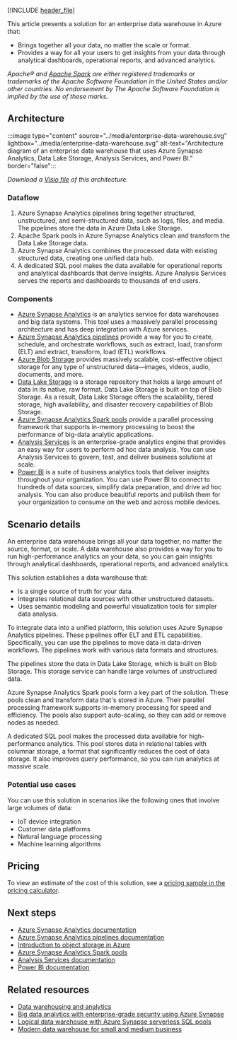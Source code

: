 [!INCLUDE [header_file](../../../includes/sol-idea-header.md)]

This article presents a solution for an enterprise data warehouse in Azure that:

- Brings together all your data, no matter the scale or format.
- Provides a way for all your users to get insights from your data through analytical dashboards, operational reports, and advanced analytics.

*Apache® and [Apache Spark](https://spark.apache.org) are either registered trademarks or trademarks of the Apache Software Foundation in the United States and/or other countries. No endorsement by The Apache Software Foundation is implied by the use of these marks.*

## Architecture

:::image type="content" source="../media/enterprise-data-warehouse.svg" lightbox="../media/enterprise-data-warehouse.svg" alt-text="Architecture diagram of an enterprise data warehouse that uses Azure Synapse Analytics, Data Lake Storage, Analysis Services, and Power BI." border="false":::

*Download a [Visio file](https://arch-center.azureedge.net/enterprise-data-warehouse.vsdx) of this architecture.*

### Dataflow

1. Azure Synapse Analytics pipelines bring together structured, unstructured, and semi-structured data, such as logs, files, and media. The pipelines store the data in Azure Data Lake Storage.
1. Apache Spark pools in Azure Synapse Analytics clean and transform the Data Lake Storage data.
1. Azure Synapse Analytics combines the processed data with existing structured data, creating one unified data hub.
1. A dedicated SQL pool makes the data available for operational reports and analytical dashboards that derive insights. Azure Analysis Services serves the reports and dashboards to thousands of end users.

### Components

- [Azure Synapse Analytics](https://azure.microsoft.com/services/synapse-analytics) is an analytics service for data warehouses and big data systems. This tool uses a massively parallel processing architecture and has deep integration with Azure services.
- [Azure Synapse Analytics pipelines](https://azure.microsoft.com/products/synapse-analytics/#use-cases) provide a way for you to create, schedule, and orchestrate workflows, such as extract, load, transform (ELT) and extract, transform, load (ETL) workflows.
- [Azure Blob Storage](https://azure.microsoft.com/services/storage/blobs) provides massively scalable, cost-effective object storage for any type of unstructured data—images, videos, audio, documents, and more.
- [Data Lake Storage](https://azure.microsoft.com/products/storage/data-lake-storage) is a storage repository that holds a large amount of data in its native, raw format. Data Lake Storage is built on top of Blob Storage. As a result, Data Lake Storage offers the scalability, tiered storage, high availability, and disaster recovery capabilities of Blob Storage.
- [Azure Synapse Analytics Spark pools](https://azure.microsoft.com/products/synapse-analytics/#use-cases) provide a parallel processing framework that supports in-memory processing to boost the performance of big-data analytic applications.
- [Analysis Services](https://azure.microsoft.com/services/analysis-services) is an enterprise-grade analytics engine that provides an easy way for users to perform ad hoc data analysis. You can use Analysis Services to govern, test, and deliver business solutions at scale.
- [Power BI](https://powerbi.microsoft.com) is a suite of business analytics tools that deliver insights throughout your organization. You can use Power BI to connect to hundreds of data sources, simplify data preparation, and drive ad hoc analysis. You can also produce beautiful reports and publish them for your organization to consume on the web and across mobile devices.

## Scenario details

An enterprise data warehouse brings all your data together, no matter the source, format, or scale. A data warehouse also provides a way for you to run high-performance analytics on your data, so you can gain insights through analytical dashboards, operational reports, and advanced analytics.

This solution establishes a data warehouse that:

- Is a single source of truth for your data.
- Integrates relational data sources with other unstructured datasets.
- Uses semantic modeling and powerful visualization tools for simpler data analysis.

To integrate data into a unified platform, this solution uses Azure Synapse Analytics pipelines. These pipelines offer ELT and ETL capabilities. Specifically, you can use the pipelines to move data in data-driven workflows. The pipelines work with various data formats and structures.

The pipelines store the data in Data Lake Storage, which is built on Blob Storage. This storage service can handle large volumes of unstructured data.

Azure Synapse Analytics Spark pools form a key part of the solution. These pools clean and transform data that's stored in Azure. Their parallel processing framework supports in-memory processing for speed and efficiency. The pools also support auto-scaling, so they can add or remove nodes as needed.

A dedicated SQL pool makes the processed data available for high-performance analytics. This pool stores data in relational tables with columnar storage, a format that significantly reduces the cost of data storage. It also improves query performance, so you can run analytics at massive scale.

### Potential use cases

You can use this solution in scenarios like the following ones that involve large volumes of data:

- IoT device integration
- Customer data platforms
- Natural language processing
- Machine learning algorithms

## Pricing

To view an estimate of the cost of this solution, see a [pricing sample in the pricing calculator](https://azure.com/e/4269bfbeee564d3cb88348a033e022e8).

## Next steps

- [Azure Synapse Analytics documentation](/azure/synapse-analytics)
- [Azure Synapse Analytics pipelines documentation](/azure/data-factory/concepts-pipelines-activities)
- [Introduction to object storage in Azure](/azure/storage/blobs/storage-blobs-introduction)
- [Azure Synapse Analytics Spark pools](/azure/synapse-analytics/spark/apache-spark-overview)
- [Analysis Services documentation](/azure/analysis-services)
- [Power BI documentation](/power-bi)

## Related resources

- [Data warehousing and analytics](../../example-scenario/data/data-warehouse.yml)
- [Big data analytics with enterprise-grade security using Azure Synapse](./big-data-analytics-enterprise-grade-security.yml)
- [Logical data warehouse with Azure Synapse serverless SQL pools](./logical-data-warehouse.yml)
- [Modern data warehouse for small and medium business](../../example-scenario/data/small-medium-data-warehouse.yml)
